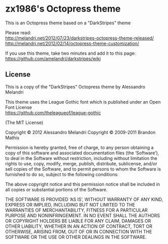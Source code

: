 # zx1986's Octopress theme

This is an Octopress theme based on a "DarkStripes" theme

Please read:   
http://melandri.net/2012/07/23/darkstripes-octopress-theme-released/   
http://melandri.net/2012/02/14/octopress-theme-customization/   

If you use this theme, take two minutes and add it to this page:    
https://github.com/amelandri/darkstripes/wiki

## License

This is a copy of the "DarkStripes" Octopress theme by Alessandro Melandri

This theme uses the League Gothic font which is published under an Open Font License   
<https://github.com/theleagueof/league-gothic>

(The MIT License)

Copyright © 2012 Alessandro Melandri
Copyright © 2009-2011 Brandon Mathis

Permission is hereby granted, free of charge, to any person obtaining a copy of this software and associated documentation files (the ‘Software’), to deal in the Software without restriction, including without limitation the rights to use, copy, modify, merge, publish, distribute, sublicense, and/or sell copies of the Software, and to permit persons to whom the Software is furnished to do so, subject to the following conditions:

The above copyright notice and this permission notice shall be included in all copies or substantial portions of the Software.

THE SOFTWARE IS PROVIDED ‘AS IS’, WITHOUT WARRANTY OF ANY KIND, EXPRESS OR IMPLIED, INCLUDING BUT NOT LIMITED TO THE WARRANTIES OF MERCHANTABILITY, FITNESS FOR A PARTICULAR PURPOSE AND NONINFRINGEMENT. IN NO EVENT SHALL THE AUTHORS OR COPYRIGHT HOLDERS BE LIABLE FOR ANY CLAIM, DAMAGES OR OTHER LIABILITY, WHETHER IN AN ACTION OF CONTRACT, TORT OR OTHERWISE, ARISING FROM, OUT OF OR IN CONNECTION WITH THE SOFTWARE OR THE USE OR OTHER DEALINGS IN THE SOFTWARE.
